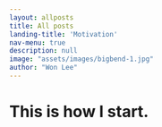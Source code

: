 ```yaml
---
layout: allposts
title: All posts
landing-title: 'Motivation'
nav-menu: true
description: null
image: "assets/images/bigbend-1.jpg"
author: "Won Lee"
---
```


<h1>This is how I start.</h1>
